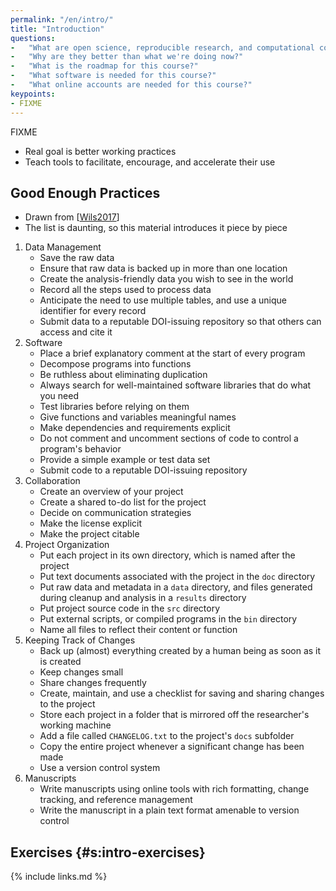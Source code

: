 ```yaml
---
permalink: "/en/intro/"
title: "Introduction"
questions:
-   "What are open science, reproducible research, and computational competence?"
-   "Why are they better than what we're doing now?"
-   "What is the roadmap for this course?"
-   "What software is needed for this course?"
-   "What online accounts are needed for this course?"
keypoints:
- FIXME
---
```


FIXME

-   Real goal is better working practices
-   Teach tools to facilitate, encourage, and accelerate their use

## Good Enough Practices

-   Drawn from [[Wils2017](#CITE)]
-   The list is daunting, so this material introduces it piece by piece

1.  Data Management
    -   Save the raw data
    -   Ensure that raw data is backed up in more than one location
    -   Create the analysis-friendly data you wish to see in the world
    -   Record all the steps used to process data
    -   Anticipate the need to use multiple tables, and use a unique identifier for every record
    -   Submit data to a reputable DOI-issuing repository so that others can access and cite it
1.  Software
    -   Place a brief explanatory comment at the start of every program
    -   Decompose programs into functions
    -   Be ruthless about eliminating duplication
    -   Always search for well-maintained software libraries that do what you need
    -   Test libraries before relying on them
    -   Give functions and variables meaningful names
    -   Make dependencies and requirements explicit
    -   Do not comment and uncomment sections of code to control a program's behavior
    -   Provide a simple example or test data set
    -   Submit code to a reputable DOI-issuing repository
1.  Collaboration
    -   Create an overview of your project
    -   Create a shared to-do list for the project
    -   Decide on communication strategies
    -   Make the license explicit
    -   Make the project citable
1.  Project Organization
    -   Put each project in its own directory, which is named after the project
    -   Put text documents associated with the project in the `doc` directory
    -   Put raw data and metadata in a `data` directory, and files generated during cleanup and analysis in a `results` directory
    -   Put project source code in the `src` directory
    -   Put external scripts, or compiled programs in the `bin` directory
    -   Name all files to reflect their content or function
1.  Keeping Track of Changes
    -   Back up (almost) everything created by a human being as soon as it is created
    -   Keep changes small
    -   Share changes frequently
    -   Create, maintain, and use a checklist for saving and sharing changes to the project
    -   Store each project in a folder that is mirrored off the researcher's working machine
    -   Add a file called `CHANGELOG.txt` to the project's `docs` subfolder
    -   Copy the entire project whenever a significant change has been made
    -   Use a version control system
1.  Manuscripts
    -   Write manuscripts using online tools with rich formatting, change tracking, and reference management
    -   Write the manuscript in a plain text format amenable to version control

## Exercises {#s:intro-exercises}

{% include links.md %}

